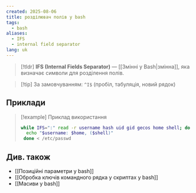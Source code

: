 ```yaml
---
created: 2025-08-06
title: розділювач полів у bash
tags:
  - bash
aliases:
  - IFS
  - internal field separator
lang: uk
---
```


> [!tldr]
> **IFS (Internal Fields Separator)** — [[Змінні у Bash|змінна]], яка визначає символи для розділення полів.

> [!tip] За замовчуванням: `^I$` (пробіл, табуляція, новий рядок)

## Приклади


> [!example] Приклад використання
> ```bash
> while IFS=":" read -r username hash uid gid gecos home shell; do
>   echo "$username: $home, ($shell)"
>  done < /etc/passwd
> ```

## Див. також


- [[Позиційні параметри у bash]]
- [[Обробка ключів командного рядка у скриптах у bash]]
- [[Масиви у bash]]